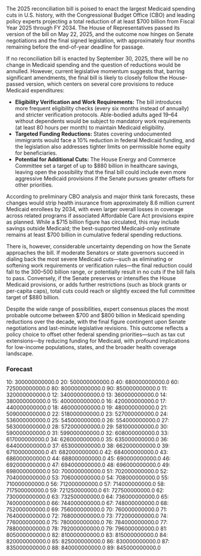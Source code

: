 The 2025 reconciliation bill is poised to enact the largest Medicaid spending cuts in U.S. history, with the Congressional Budget Office (CBO) and leading policy experts projecting a total reduction of at least $700 billion from Fiscal Year 2025 through FY 2034. The House of Representatives passed its version of the bill on May 22, 2025, and the outcome now hinges on Senate negotiations and the final signed legislation, with approximately four months remaining before the end-of-year deadline for passage.

If no reconciliation bill is enacted by September 30, 2025, there will be no change in Medicaid spending and the question of reductions would be annulled. However, current legislative momentum suggests that, barring significant amendments, the final bill is likely to closely follow the House-passed version, which centers on several core provisions to reduce Medicaid expenditures:

- **Eligibility Verification and Work Requirements:** The bill introduces more frequent eligibility checks (every six months instead of annually) and stricter verification protocols. Able-bodied adults aged 19–64 without dependents would be subject to mandatory work requirements (at least 80 hours per month) to maintain Medicaid eligibility.
- **Targeted Funding Reductions:** States covering undocumented immigrants would face a 10% reduction in federal Medicaid funding, and the legislation also addresses tighter limits on permissible home equity for beneficiaries.
- **Potential for Additional Cuts:** The House Energy and Commerce Committee set a target of up to $880 billion in healthcare savings, leaving open the possibility that the final bill could include even more aggressive Medicaid provisions if the Senate pursues greater offsets for other priorities.

According to preliminary CBO analysis and major think tank forecasts, these changes would strip health insurance from approximately 8.6 million current Medicaid enrollees by 2034, with even larger overall losses in coverage across related programs if associated Affordable Care Act provisions expire as planned. While a $715 billion figure has circulated, this may include savings outside Medicaid; the best-supported Medicaid-only estimate remains at least $700 billion in cumulative federal spending reductions.

There is, however, considerable uncertainty depending on how the Senate approaches the bill. If moderate Senators or state governors succeed in dialing back the most severe Medicaid cuts—such as eliminating or softening work requirements or verification rules—the final reduction could fall to the $300–$500 billion range, or potentially result in no cuts if the bill fails to pass. Conversely, if the Senate preserves or intensifies the House Medicaid provisions, or adds further restrictions (such as block grants or per-capita caps), total cuts could reach or slightly exceed the full committee target of $880 billion.

Despite the wide range of possibilities, expert consensus places the most probable outcome between $700 and $800 billion in Medicaid spending reductions over the decade, with the final figure contingent upon Senate negotiations and last-minute legislative revisions. This outcome reflects a policy choice to offset other federal spending priorities—such as tax cut extensions—by reducing funding for Medicaid, with profound implications for low-income populations, states, and the broader health coverage landscape.

### Forecast

10: 300000000000.0
20: 500000000000.0
40: 680000000000.0
60: 725000000000.0
80: 800000000000.0
90: 850000000000.0
11: 320000000000.0
12: 340000000000.0
13: 360000000000.0
14: 380000000000.0
15: 400000000000.0
16: 420000000000.0
17: 440000000000.0
18: 460000000000.0
19: 480000000000.0
21: 509000000000.0
22: 518000000000.0
23: 527000000000.0
24: 536000000000.0
25: 545000000000.0
26: 554000000000.0
27: 563000000000.0
28: 572000000000.0
29: 581000000000.0
30: 590000000000.0
31: 599000000000.0
32: 608000000000.0
33: 617000000000.0
34: 626000000000.0
35: 635000000000.0
36: 644000000000.0
37: 653000000000.0
38: 662000000000.0
39: 671000000000.0
41: 682000000000.0
42: 684000000000.0
43: 686000000000.0
44: 688000000000.0
45: 690000000000.0
46: 692000000000.0
47: 694000000000.0
48: 696000000000.0
49: 698000000000.0
50: 700000000000.0
51: 702000000000.0
52: 704000000000.0
53: 706000000000.0
54: 708000000000.0
55: 710000000000.0
56: 712000000000.0
57: 714000000000.0
58: 717500000000.0
59: 721250000000.0
61: 727500000000.0
62: 730000000000.0
63: 732500000000.0
64: 736000000000.0
65: 740000000000.0
66: 744000000000.0
67: 748000000000.0
68: 752000000000.0
69: 756000000000.0
70: 760000000000.0
71: 764000000000.0
72: 768000000000.0
73: 772000000000.0
74: 776000000000.0
75: 780000000000.0
76: 784000000000.0
77: 788000000000.0
78: 792000000000.0
79: 796000000000.0
81: 805000000000.0
82: 810000000000.0
83: 815000000000.0
84: 820000000000.0
85: 825000000000.0
86: 830000000000.0
87: 835000000000.0
88: 840000000000.0
89: 845000000000.0